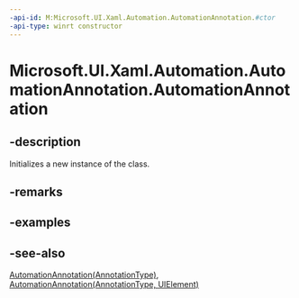 ```yaml
---
-api-id: M:Microsoft.UI.Xaml.Automation.AutomationAnnotation.#ctor
-api-type: winrt constructor
---
```


<!-- Method syntax
public AutomationAnnotation()
-->

# Microsoft.UI.Xaml.Automation.AutomationAnnotation.AutomationAnnotation

## -description
Initializes a new instance of the  class.

## -remarks

## -examples

## -see-also
[AutomationAnnotation(AnnotationType)](automationannotation_automationannotation_620352627.md), [AutomationAnnotation(AnnotationType, UIElement)](automationannotation_automationannotation_263574297.md)
